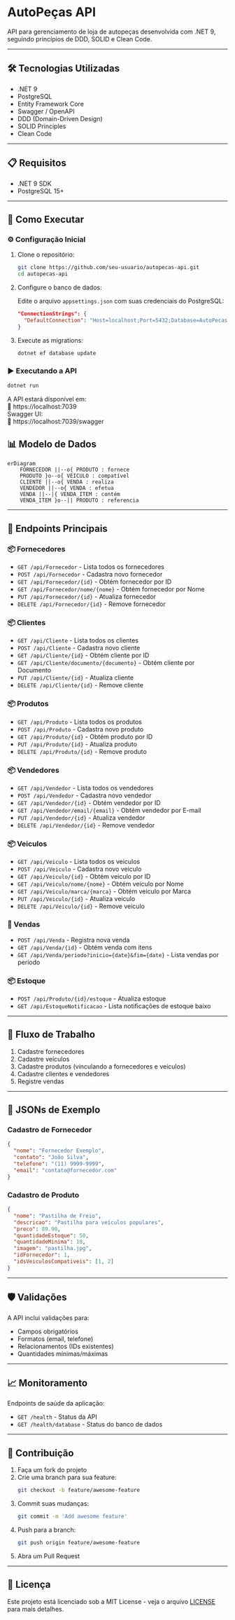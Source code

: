 # AutoPeças API

API para gerenciamento de loja de autopeças desenvolvida com .NET 9, seguindo princípios de DDD, SOLID e Clean Code.

---

## 🛠 Tecnologias Utilizadas

- .NET 9
- PostgreSQL
- Entity Framework Core
- Swagger / OpenAPI
- DDD (Domain-Driven Design)
- SOLID Principles
- Clean Code

---

## 📋 Requisitos

- .NET 9 SDK
- PostgreSQL 15+

---

## 🚀 Como Executar

### ⚙️ Configuração Inicial

1. Clone o repositório:
   ```bash
   git clone https://github.com/seu-usuario/autopecas-api.git
   cd autopecas-api
   ```

2. Configure o banco de dados:

   Edite o arquivo `appsettings.json` com suas credenciais do PostgreSQL:

   ```json
   "ConnectionStrings": {
     "DefaultConnection": "Host=localhost;Port=5432;Database=AutoPecasDB;Username=postgres;Password=sua-senha"
   }
   ```

3. Execute as migrations:
   ```bash
   dotnet ef database update
   ```

### ▶️ Executando a API

```bash
dotnet run
```

A API estará disponível em:  
📍 https://localhost:7039  
Swagger UI:  
📍 https://localhost:7039/swagger

## 📊 Modelo de Dados

```mermaid
erDiagram
    FORNECEDOR ||--o{ PRODUTO : fornece
    PRODUTO }o--o{ VEICULO : compatível
    CLIENTE ||--o{ VENDA : realiza
    VENDEDOR ||--o{ VENDA : efetua
    VENDA ||--|{ VENDA_ITEM : contém
    VENDA_ITEM }o--|| PRODUTO : referencia
```

---

## 📝 Endpoints Principais

### 📦 Fornecedores

- `GET /api/Fornecedor` - Lista todos os fornecedores  
- `POST /api/Fornecedor` - Cadastra novo fornecedor  
- `GET /api/Fornecedor/{id}` - Obtém fornecedor por ID  
- `GET /api/Fornecedor/nome/{nome}` - Obtém fornecedor por Nome  
- `PUT /api/Fornecedor/{id}` - Atualiza fornecedor  
- `DELETE /api/Fornecedor/{id}` - Remove fornecedor

### 📦 Clientes

- `GET /api/Cliente` - Lista todos os clientes  
- `POST /api/Cliente` - Cadastra novo cliente  
- `GET /api/Cliente/{id}` - Obtém cliente por ID  
- `GET /api/Cliente/documento/{documento}` - Obtém cliente por Documento  
- `PUT /api/Cliente/{id}` - Atualiza cliente  
- `DELETE /api/Cliente/{id}` - Remove cliente

### 📦 Produtos

- `GET /api/Produto` - Lista todos os produtos  
- `POST /api/Produto` - Cadastra novo produto  
- `GET /api/Produto/{id}` - Obtém produto por ID  
- `PUT /api/Produto/{id}` - Atualiza produto  
- `DELETE /api/Produto/{id}` - Remove produto  

### 📦 Vendedores

- `GET /api/Vendedor` - Lista todos os vendedores  
- `POST /api/Vendedor` - Cadastra novo vendedor  
- `GET /api/Vendedor/{id}` - Obtém vendedor por ID  
- `GET /api/Vendedor/email/{email}` - Obtém vendedor por E-mail  
- `PUT /api/Vendedor/{id}` - Atualiza vendedor  
- `DELETE /api/Vendedor/{id}` - Remove vendedor

### 📦 Veiculos

- `GET /api/Veiculo` - Lista todos os veiculos  
- `POST /api/Veiculo` - Cadastra novo veiculo  
- `GET /api/Veiculo/{id}` - Obtém veiculo por ID  
- `GET /api/Veiculo/nome/{nome}` - Obtém veiculo por Nome  
- `GET /api/Veiculo/marca/{marca}` - Obtém veiculo por Marca  
- `PUT /api/Veiculo/{id}` - Atualiza veiculo  
- `DELETE /api/Veiculo/{id}` - Remove veiculo

### 🛒 Vendas

- `POST /api/Venda` - Registra nova venda  
- `GET /api/Venda/{id}` - Obtém venda com itens  
- `GET /api/Venda/periodo?inicio={date}&fim={date}` - Lista vendas por período  

### 📦 Estoque

- `POST /api/Produto/{id}/estoque` - Atualiza estoque  
- `GET /api/EstoqueNotificacao` - Lista notificações de estoque baixo  

---

## 🔄 Fluxo de Trabalho

1. Cadastre fornecedores  
2. Cadastre veículos  
3. Cadastre produtos (vinculando a fornecedores e veículos)  
4. Cadastre clientes e vendedores  
5. Registre vendas  

---

## 🧪 JSONs de Exemplo

### Cadastro de Fornecedor

```json
{
  "nome": "Fornecedor Exemplo",
  "contato": "João Silva",
  "telefone": "(11) 9999-9999",
  "email": "contato@fornecedor.com"
}
```

### Cadastro de Produto

```json
{
  "nome": "Pastilha de Freio",
  "descricao": "Pastilha para veículos populares",
  "preco": 89.90,
  "quantidadeEstoque": 50,
  "quantidadeMinima": 10,
  "imagem": "pastilha.jpg",
  "idFornecedor": 1,
  "idsVeiculosCompativeis": [1, 2]
}
```

---

## 🛡 Validações

A API inclui validações para:

- Campos obrigatórios  
- Formatos (email, telefone)  
- Relacionamentos (IDs existentes)  
- Quantidades mínimas/máximas  

---

## 📈 Monitoramento

Endpoints de saúde da aplicação:

- `GET /health` - Status da API  
- `GET /health/database` - Status do banco de dados  

---

## 🤝 Contribuição

1. Faça um fork do projeto  
2. Crie uma branch para sua feature:  
   ```bash
   git checkout -b feature/awesome-feature
   ```
3. Commit suas mudanças:  
   ```bash
   git commit -m 'Add awesome feature'
   ```
4. Push para a branch:  
   ```bash
   git push origin feature/awesome-feature
   ```
5. Abra um Pull Request

---

## 📄 Licença

Este projeto está licenciado sob a MIT License - veja o arquivo [LICENSE](LICENSE) para mais detalhes.
